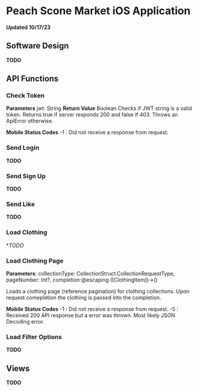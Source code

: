 #  Peach Scone Market iOS Application
**Updated 10/17/23**

## Software Design
**TODO**

## API Functions
### Check Token
**Parameters** jwt: String
**Return Value** Boolean
Checks if JWT string is a valid token. Returns true if server responds 200 and false if 403. Throws an ApiError otherwise.

**Mobile Status Codes**
-1 : Did not receive a response from request.

### Send Login
**TODO**

### Send Sign Up
**TODO**

### Send Like
**TODO**

### Load Clothing
**TODO*

### Load Clothing Page
**Parameters**: collectionType: CollectionStruct.CollectionRequestType, pageNumber: Int?, completion:@escaping ([ClothingItem])->()

Loads a clothing page (reference pagination) for clothing collections. Upon request comepletion the clothing is passed into the completion.

**Mobile Status Codes**
-1 : Did not receive a response from request.
-5 :  Received 200 API response but a error was thrown. Most likely JSON Decoding error.


### Load Filter Options
**TODO**

## Views
**TODO**



